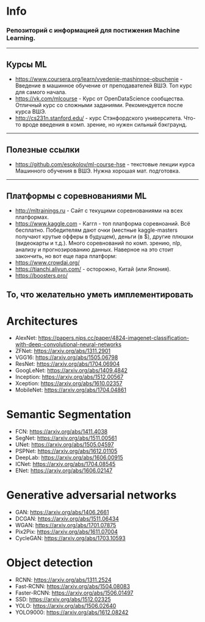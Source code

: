 # **Info**


###  Репозиторий с информацией для постижения Machine Learning. 

--------------------
## **Курсы ML**

- https://www.coursera.org/learn/vvedenie-mashinnoe-obuchenie - Введение в машинное обучение от преподавателей ВШЭ. Топ курс для самого начала.
- https://vk.com/mlcourse - Курс от OpenDataScience сообщества. Отличный курс со сложными заданиями. Рекомендуется после курса ВШЭ.
- http://cs231n.stanford.edu/ - курс Стэнфордского университета. Что-то вроде введения в комп. зрение, но нужен сильный бэкграунд.

----------------------
## **Полезные ссылки**
- https://github.com/esokolov/ml-course-hse - текстовые лекции курса Машинного обучения в ВШЭ. Нужна хорошая мат. подготовка.

----------------
## **Платформы с соревнованиями ML**
- http://mltrainings.ru - Сайт с текущими соревнованиями на всех платформах.
- https://www.kaggle.com - Каггл - топ платформа соревноаний. Всё бесплатно. Победителям дают очки (местные kaggle-masters получают крутые офферы в будущем), деньги (в $), другие плюшки (видеокарты и т.д.). Много соревнований по комп. зрению, nlp, анализу и прогнозированию данных.
Наверное на это стоит закончить, но вот еще пара платформ:
 - https://www.crowdai.org/
 - https://tianchi.aliyun.com/ - осторожно, Китай (или Япония).
 - https://boosters.pro/
 
## **То, что желательно уметь имплементировать** 
# Architectures
* AlexNet: https://papers.nips.cc/paper/4824-imagenet-classification-with-deep-convolutional-neural-networks
* ZFNet: https://arxiv.org/abs/1311.2901
* VGG16: https://arxiv.org/abs/1505.06798
* ResNet: https://arxiv.org/abs/1704.06904
* GoogLeNet: https://arxiv.org/abs/1409.4842
* Inception: https://arxiv.org/abs/1512.00567
* Xception: https://arxiv.org/abs/1610.02357
* MobileNet: https://arxiv.org/abs/1704.04861
# Semantic Segmentation
* FCN: https://arxiv.org/abs/1411.4038
* SegNet: https://arxiv.org/abs/1511.00561
* UNet: https://arxiv.org/abs/1505.04597
* PSPNet: https://arxiv.org/abs/1612.01105
* DeepLab: https://arxiv.org/abs/1606.00915
* ICNet: https://arxiv.org/abs/1704.08545
* ENet: https://arxiv.org/abs/1606.02147
# Generative adversarial networks
* GAN: https://arxiv.org/abs/1406.2661
* DCGAN: https://arxiv.org/abs/1511.06434
* WGAN: https://arxiv.org/abs/1701.07875
* Pix2Pix: https://arxiv.org/abs/1611.07004
* CycleGAN: https://arxiv.org/abs/1703.10593
# Object detection
* RCNN: https://arxiv.org/abs/1311.2524
* Fast-RCNN: https://arxiv.org/abs/1504.08083
* Faster-RCNN: https://arxiv.org/abs/1506.01497
* SSD: https://arxiv.org/abs/1512.02325
* YOLO: https://arxiv.org/abs/1506.02640
* YOLO9000: https://arxiv.org/abs/1612.08242
